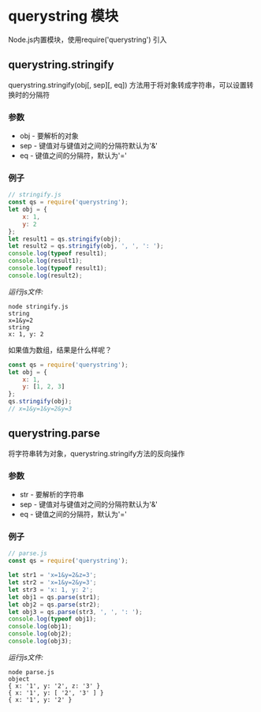 # querystring 模块
Node.js内置模块，使用require('querystring') 引入

## querystring.stringify
querystring.stringify(obj[, sep][, eq]) 方法用于将对象转成字符串，可以设置转换时的分隔符

### 参数
* obj - 要解析的对象
* sep - 键值对与键值对之间的分隔符默认为'&'
* eq - 键值之间的分隔符，默认为'='

### 例子
```javascript
// stringify.js
const qs = require('querystring');
let obj = {
    x: 1,
    y: 2
};
let result1 = qs.stringify(obj);
let result2 = qs.stringify(obj, ', ', ': ');
console.log(typeof result1);
console.log(result1);
console.log(typeof result1);
console.log(result2);
```
*运行js文件:*
```
node stringify.js
string
x=1&y=2
string
x: 1, y: 2
```
如果值为数组，结果是什么样呢？
```javascript
const qs = require('querystring');
let obj = {
    x: 1,
    y: [1, 2, 3]
};
qs.stringify(obj);
// x=1&y=1&y=2&y=3
```

## querystring.parse
将字符串转为对象，querystring.stringify方法的反向操作

### 参数
* str - 要解析的字符串
* sep - 键值对与键值对之间的分隔符默认为'&'
* eq - 键值之间的分隔符，默认为'='

### 例子
```javascript
// parse.js
const qs = require('querystring');

let str1 = 'x=1&y=2&z=3';
let str2 = 'x=1&y=2&y=3';
let str3 = 'x: 1, y: 2';
let obj1 = qs.parse(str1);
let obj2 = qs.parse(str2);
let obj3 = qs.parse(str3, ', ', ': ');
console.log(typeof obj1);
console.log(obj1);
console.log(obj2);
console.log(obj3);
```
*运行js文件:*
```
node parse.js
object
{ x: '1', y: '2', z: '3' }
{ x: '1', y: [ '2', '3' ] }
{ x: '1', y: '2' }
```
